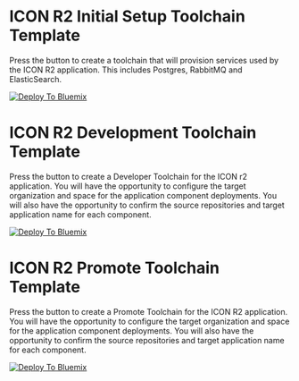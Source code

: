 # ICON R2 Initial Setup Toolchain Template

Press the button to create a toolchain that will provision services used by the ICON R2 application.  This includes Postgres, RabbitMQ and ElasticSearch.

[![Deploy To Bluemix](https://console.ng.bluemix.net/devops/graphics/create_toolchain_button.png)](https://console.ng.bluemix.net/devops/setup/deploy/?repository=https%3A//git.ng.bluemix.net/ankitadk/toolchain-moh)


# ICON R2 Development Toolchain Template

Press the button to create a Developer Toolchain for the ICON r2 application.  You will have the opportunity to configure the target organization and space for the application component deployments.  You will also have the opportunity to confirm the source repositories and target application name for each component.

[![Deploy To Bluemix](https://console.ng.bluemix.net/devops/graphics/create_toolchain_button.png)](https://console.ng.bluemix.net/devops/setup/deploy/?repository=https%3A//github.com/kulkarniankita/toolchain-test)


# ICON R2 Promote Toolchain Template

Press the button to create a Promote Toolchain for the ICON R2 application.  You will have the opportunity to configure the target organization and space for the application component deployments.  You will also have the opportunity to confirm the source repositories and target application name for each component.

[![Deploy To Bluemix](https://console.ng.bluemix.net/devops/graphics/create_toolchain_button.png)](https://console.ng.bluemix.net/devops/setup/deploy/?repository=https%3A//git.ng.bluemix.net/ilene/toolchain-promote-moh)
